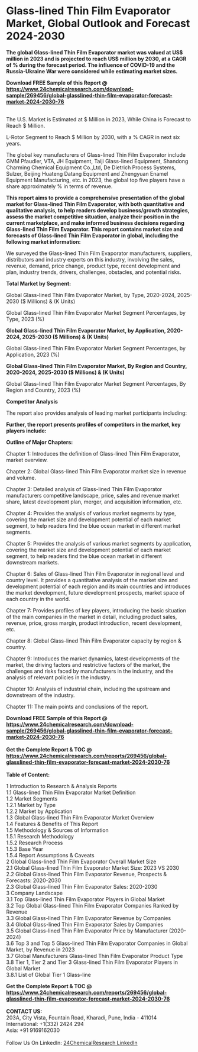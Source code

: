 <h1>Glass-lined Thin Film Evaporator Market, Global Outlook and Forecast 2024-2030</h1><p><strong>The global Glass-lined Thin Film Evaporator market was valued at US$ million in 2023 and is projected to reach US$ million by 2030, at a CAGR of % during the forecast period. The influence of COVID-19 and the Russia-Ukraine War were considered while estimating market sizes.</strong></p><p>
</p><p></p><div><b>Download FREE Sample of this Report @ 
            <a href="https://www.24chemicalresearch.com/download-sample/269456/global-glasslined-thin-film-evaporator-forecast-market-2024-2030-76">
            https://www.24chemicalresearch.com/download-sample/269456/global-glasslined-thin-film-evaporator-forecast-market-2024-2030-76</a></b></div><br><p>
The U.S. Market is Estimated at $ Million in 2023, While China is Forecast to Reach $ Million.</p><p>
L-Rotor Segment to Reach $ Million by 2030, with a % CAGR in next six years.</p><p>
The global key manufacturers of Glass-lined Thin Film Evaporator include GMM Pfaudler, VTA, JH Equipment, Taiji Glass-lined Equipment, Shandong Charming Chemical Equipment Co.,Ltd, De Dietrich Process Systems, Sulzer, Beijing Huateng Datang Equipment and Zhengyuan Enamel Equipment Manufacturing, etc. in 2023, the global top five players have a share approximately % in terms of revenue.</p><p>
<strong>This report aims to provide a comprehensive presentation of the global market for Glass-lined Thin Film Evaporator, with both quantitative and qualitative analysis, to help readers develop business/growth strategies, assess the market competitive situation, analyze their position in the current marketplace, and make informed business decisions regarding Glass-lined Thin Film Evaporator. This report contains market size and forecasts of Glass-lined Thin Film Evaporator in global, including the following market information:</strong></p><p>
</p><p>
</p><p>We surveyed the Glass-lined Thin Film Evaporator manufacturers, suppliers, distributors and industry experts on this industry, involving the sales, revenue, demand, price change, product type, recent development and plan, industry trends, drivers, challenges, obstacles, and potential risks.</p><p>
<strong>Total Market by Segment:</strong></p><p>
Global Glass-lined Thin Film Evaporator Market, by Type, 2020-2024, 2025-2030 ($ Millions) &amp; (K Units)</p><p>
Global Glass-lined Thin Film Evaporator Market Segment Percentages, by Type, 2023 (%)</p><p>
</p><p>
</p><p><strong>Global Glass-lined Thin Film Evaporator Market, by Application, 2020-2024, 2025-2030 ($ Millions) &amp; (K Units)</strong></p><p>
Global Glass-lined Thin Film Evaporator Market Segment Percentages, by Application, 2023 (%)</p><p>
</p><p>
</p><p><strong>Global Glass-lined Thin Film Evaporator Market, By Region and Country, 2020-2024, 2025-2030 ($ Millions) &amp; (K Units)</strong></p><p>
Global Glass-lined Thin Film Evaporator Market Segment Percentages, By Region and Country, 2023 (%)</p><p>
</p><p>
</p><p><strong>Competitor Analysis</strong></p><p>
The report also provides analysis of leading market participants including:</p><p>
</p><p>
</p><p><strong>Further, the report presents profiles of competitors in the market, key players include:</strong></p><p>
</p><p>
</p><p><strong>Outline of Major Chapters:</strong></p><p>
Chapter 1: Introduces the definition of Glass-lined Thin Film Evaporator, market overview.</p><p>
Chapter 2: Global Glass-lined Thin Film Evaporator market size in revenue and volume.</p><p>
Chapter 3: Detailed analysis of Glass-lined Thin Film Evaporator manufacturers competitive landscape, price, sales and revenue market share, latest development plan, merger, and acquisition information, etc.</p><p>
Chapter 4: Provides the analysis of various market segments by type, covering the market size and development potential of each market segment, to help readers find the blue ocean market in different market segments.</p><p>
Chapter 5: Provides the analysis of various market segments by application, covering the market size and development potential of each market segment, to help readers find the blue ocean market in different downstream markets.</p><p>
Chapter 6: Sales of Glass-lined Thin Film Evaporator in regional level and country level. It provides a quantitative analysis of the market size and development potential of each region and its main countries and introduces the market development, future development prospects, market space of each country in the world.</p><p>
Chapter 7: Provides profiles of key players, introducing the basic situation of the main companies in the market in detail, including product sales, revenue, price, gross margin, product introduction, recent development, etc.</p><p>
Chapter 8: Global Glass-lined Thin Film Evaporator capacity by region &amp; country.</p><p>
Chapter 9: Introduces the market dynamics, latest developments of the market, the driving factors and restrictive factors of the market, the challenges and risks faced by manufacturers in the industry, and the analysis of relevant policies in the industry.</p><p>
Chapter 10: Analysis of industrial chain, including the upstream and downstream of the industry.</p><p>
Chapter 11: The main points and conclusions of the report.</p><div><b>Download FREE Sample of this Report @ 
            <a href="https://www.24chemicalresearch.com/download-sample/269456/global-glasslined-thin-film-evaporator-forecast-market-2024-2030-76">
            https://www.24chemicalresearch.com/download-sample/269456/global-glasslined-thin-film-evaporator-forecast-market-2024-2030-76</a></b></div><br><div><b>Get the Complete Report & TOC @ 
            <a href="https://www.24chemicalresearch.com/reports/269456/global-glasslined-thin-film-evaporator-forecast-market-2024-2030-76">
            https://www.24chemicalresearch.com/reports/269456/global-glasslined-thin-film-evaporator-forecast-market-2024-2030-76</a></b></div><br>
            <b>Table of Content:</b><p>1 Introduction to Research & Analysis Reports<br />
    1.1 Glass-lined Thin Film Evaporator Market Definition<br />
    1.2 Market Segments<br />
        1.2.1 Market by Type<br />
        1.2.2 Market by Application<br />
    1.3 Global Glass-lined Thin Film Evaporator Market Overview<br />
    1.4 Features & Benefits of This Report<br />
    1.5 Methodology & Sources of Information<br />
        1.5.1 Research Methodology<br />
        1.5.2 Research Process<br />
        1.5.3 Base Year<br />
        1.5.4 Report Assumptions & Caveats<br />
2 Global Glass-lined Thin Film Evaporator Overall Market Size<br />
    2.1 Global Glass-lined Thin Film Evaporator Market Size: 2023 VS 2030<br />
    2.2 Global Glass-lined Thin Film Evaporator Revenue, Prospects & Forecasts: 2020-2030<br />
    2.3 Global Glass-lined Thin Film Evaporator Sales: 2020-2030<br />
3 Company Landscape<br />
    3.1 Top Glass-lined Thin Film Evaporator Players in Global Market<br />
    3.2 Top Global Glass-lined Thin Film Evaporator Companies Ranked by Revenue<br />
    3.3 Global Glass-lined Thin Film Evaporator Revenue by Companies<br />
    3.4 Global Glass-lined Thin Film Evaporator Sales by Companies<br />
    3.5 Global Glass-lined Thin Film Evaporator Price by Manufacturer (2020-2024)<br />
    3.6 Top 3 and Top 5 Glass-lined Thin Film Evaporator Companies in Global Market, by Revenue in 2023<br />
    3.7 Global Manufacturers Glass-lined Thin Film Evaporator Product Type<br />
    3.8 Tier 1, Tier 2 and Tier 3 Glass-lined Thin Film Evaporator Players in Global Market<br />
        3.8.1 List of Global Tier 1 Glass-line</p><div><b>Get the Complete Report & TOC @ 
            <a href="https://www.24chemicalresearch.com/reports/269456/global-glasslined-thin-film-evaporator-forecast-market-2024-2030-76">
            https://www.24chemicalresearch.com/reports/269456/global-glasslined-thin-film-evaporator-forecast-market-2024-2030-76</a></b></div><br><b>CONTACT US:</b><br>
            203A, City Vista, Fountain Road, Kharadi, Pune, India - 411014<br>
            International: +1(332) 2424 294<br>
            Asia: +91 9169162030 <br><br>
            Follow Us On LinkedIn: <a href="https://www.linkedin.com/company/24chemicalresearch/">24ChemicalResearch LinkedIn</a>